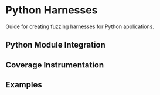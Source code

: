 # Python Harnesses

Guide for creating fuzzing harnesses for Python applications.

## Python Module Integration

## Coverage Instrumentation

## Examples
